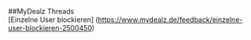 ##MyDealz Threads  
[Einzelne User blockieren] (https://www.mydealz.de/feedback/einzelne-user-blockieren-2500450)  
